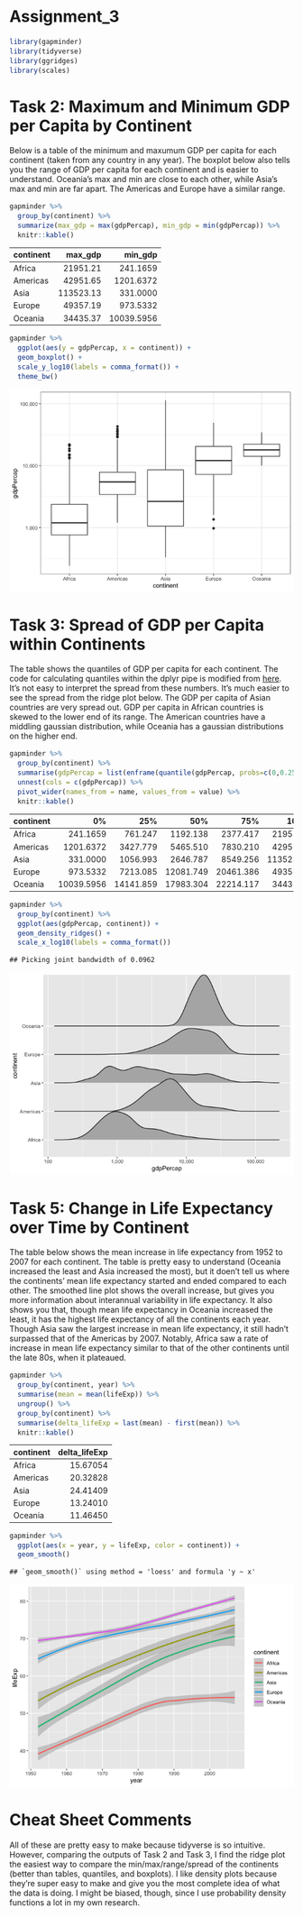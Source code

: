 Assignment\_3
================

``` r
library(gapminder)
library(tidyverse)
library(ggridges)
library(scales)
```

# Task 2: Maximum and Minimum GDP per Capita by Continent

Below is a table of the minimum and maxumum GDP per capita for each
continent (taken from any country in any year). The boxplot below also
tells you the range of GDP per capita for each continent and is easier
to understand. Oceania’s max and min are close to each other, while
Asia’s max and min are far apart. The Americas and Europe have a
similar range.

``` r
gapminder %>%
  group_by(continent) %>%
  summarize(max_gdp = max(gdpPercap), min_gdp = min(gdpPercap)) %>%
  knitr::kable()
```

| continent |  max\_gdp |   min\_gdp |
| :-------- | --------: | ---------: |
| Africa    |  21951.21 |   241.1659 |
| Americas  |  42951.65 |  1201.6372 |
| Asia      | 113523.13 |   331.0000 |
| Europe    |  49357.19 |   973.5332 |
| Oceania   |  34435.37 | 10039.5956 |

``` r
gapminder %>%
  ggplot(aes(y = gdpPercap, x = continent)) +
  geom_boxplot() +
  scale_y_log10(labels = comma_format()) +
  theme_bw()
```

![](unnamed-chunk-2-1.png)<!-- -->

# Task 3: Spread of GDP per Capita within Continents

The table shows the quantiles of GDP per capita for each continent. The
code for calculating quantiles within the dplyr pipe is modified from
[here](https://stackoverflow.com/questions/30488389/using-dplyr-window-functions-to-calculate-percentiles).
It’s not easy to interpret the spread from these numbers. It’s much
easier to see the spread from the ridge plot below. The GDP per capita
of Asian countries are very spread out. GDP per capita in African
countries is skewed to the lower end of its range. The American
countries have a middling gaussian distribution, while Oceania has a
gaussian distributions on the higher end.

``` r
gapminder %>%
  group_by(continent) %>%
  summarise(gdpPercap = list(enframe(quantile(gdpPercap, probs=c(0,0.25,0.5,0.75, 1))))) %>%
  unnest(cols = c(gdpPercap)) %>%
  pivot_wider(names_from = name, values_from = value) %>%
  knitr::kable()
```

| continent |         0% |       25% |       50% |       75% |      100% |
| :-------- | ---------: | --------: | --------: | --------: | --------: |
| Africa    |   241.1659 |   761.247 |  1192.138 |  2377.417 |  21951.21 |
| Americas  |  1201.6372 |  3427.779 |  5465.510 |  7830.210 |  42951.65 |
| Asia      |   331.0000 |  1056.993 |  2646.787 |  8549.256 | 113523.13 |
| Europe    |   973.5332 |  7213.085 | 12081.749 | 20461.386 |  49357.19 |
| Oceania   | 10039.5956 | 14141.859 | 17983.304 | 22214.117 |  34435.37 |

``` r
gapminder %>%
  group_by(continent) %>%
  ggplot(aes(gdpPercap, continent)) +
  geom_density_ridges() +
  scale_x_log10(labels = comma_format())
```

    ## Picking joint bandwidth of 0.0962

![](unnamed-chunk-3-1.png)<!-- -->

# Task 5: Change in Life Expectancy over Time by Continent

The table below shows the mean increase in life expectancy from 1952 to
2007 for each continent. The table is pretty easy to understand (Oceania
increased the least and Asia increased the most), but it doen’t tell us
where the continents’ mean life expectancy started and ended compared to
each other. The smoothed line plot shows the overall increase, but gives
you more information about interannual variability in life expectancy.
It also shows you that, though mean life expectancy in Oceania increased
the least, it has the highest life expectancy of all the continents each
year. Though Asia saw the largest increase in mean life expectancy, it
still hadn’t surpassed that of the Americas by 2007. Notably, Africa saw
a rate of increase in mean life expectancy similar to that of the other
continents until the late 80s, when it plateaued.

``` r
gapminder %>%
  group_by(continent, year) %>%
  summarise(mean = mean(lifeExp)) %>%
  ungroup() %>%
  group_by(continent) %>%
  summarise(delta_lifeExp = last(mean) - first(mean)) %>%
  knitr::kable()
```

| continent | delta\_lifeExp |
| :-------- | -------------: |
| Africa    |       15.67054 |
| Americas  |       20.32828 |
| Asia      |       24.41409 |
| Europe    |       13.24010 |
| Oceania   |       11.46450 |

``` r
gapminder %>%
  ggplot(aes(x = year, y = lifeExp, color = continent)) +
  geom_smooth()
```

    ## `geom_smooth()` using method = 'loess' and formula 'y ~ x'

![](unnamed-chunk-4-1.png)<!-- -->

# Cheat Sheet Comments

All of these are pretty easy to make because tidyverse is so intuitive.
However, comparing the outputs of Task 2 and Task 3, I find the ridge
plot the easiest way to compare the min/max/range/spread of the
continents (better than tables, quantiles, and boxplots). I like density
plots because they’re super easy to make and give you the most complete
idea of what the data is doing. I might be biased, though, since I use
probability density functions a lot in my own research.
